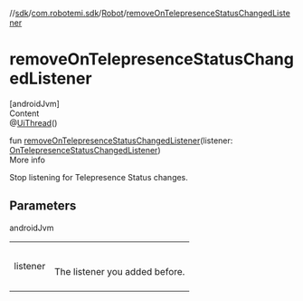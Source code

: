 //[sdk](../../../index.md)/[com.robotemi.sdk](../index.md)/[Robot](index.md)/[removeOnTelepresenceStatusChangedListener](remove-on-telepresence-status-changed-listener.md)



# removeOnTelepresenceStatusChangedListener  
[androidJvm]  
Content  
@[UiThread](https://developer.android.com/reference/kotlin/androidx/annotation/UiThread.html)()  
  
fun [removeOnTelepresenceStatusChangedListener](remove-on-telepresence-status-changed-listener.md)(listener: [OnTelepresenceStatusChangedListener](../../com.robotemi.sdk.listeners/-on-telepresence-status-changed-listener/index.md))  
More info  


Stop listening for Telepresence Status changes.



## Parameters  
  
androidJvm  
  
| | |
|---|---|
| <a name="com.robotemi.sdk/Robot/removeOnTelepresenceStatusChangedListener/#com.robotemi.sdk.listeners.OnTelepresenceStatusChangedListener/PointingToDeclaration/"></a>listener| <a name="com.robotemi.sdk/Robot/removeOnTelepresenceStatusChangedListener/#com.robotemi.sdk.listeners.OnTelepresenceStatusChangedListener/PointingToDeclaration/"></a><br><br>The listener you added before.<br><br>|
  
  



